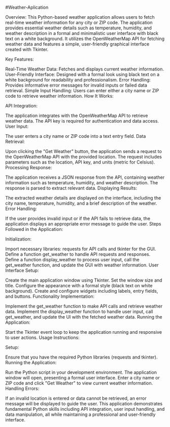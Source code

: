 #Weather-Aplication

Overview:
This Python-based weather application allows users to fetch real-time weather information for any city or ZIP code. The application provides essential weather details such as temperature, humidity, and weather description in a formal and minimalistic user interface with black text on a white background. It utilizes the OpenWeatherMap API for fetching weather data and features a simple, user-friendly graphical interface created with Tkinter.

Key Features:

Real-Time Weather Data: Fetches and displays current weather information.
User-Friendly Interface: Designed with a formal look using black text on a white background for readability and professionalism.
Error Handling: Provides informative error messages for invalid inputs or failed data retrieval.
Simple Input Handling: Users can enter either a city name or ZIP code to retrieve weather information.
How It Works:

API Integration:

The application integrates with the OpenWeatherMap API to retrieve weather data. The API key is required for authentication and data access.
User Input:

The user enters a city name or ZIP code into a text entry field.
Data Retrieval:

Upon clicking the "Get Weather" button, the application sends a request to the OpenWeatherMap API with the provided location.
The request includes parameters such as the location, API key, and units (metric for Celsius).
Processing Response:

The application receives a JSON response from the API, containing weather information such as temperature, humidity, and weather description.
The response is parsed to extract relevant data.
Displaying Results:

The extracted weather details are displayed on the interface, including the city name, temperature, humidity, and a brief description of the weather.
Error Handling:

If the user provides invalid input or if the API fails to retrieve data, the application displays an appropriate error message to guide the user.
Steps Followed in the Application:

Initialization:

Import necessary libraries: requests for API calls and tkinter for the GUI.
Define a function get_weather to handle API requests and responses.
Define a function display_weather to process user input, call the get_weather function, and update the GUI with weather information.
User Interface Setup:

Create the main application window using Tkinter.
Set the window size and title.
Configure the appearance with a formal style (black text on white background).
Create and configure widgets including labels, entry fields, and buttons.
Functionality Implementation:

Implement the get_weather function to make API calls and retrieve weather data.
Implement the display_weather function to handle user input, call get_weather, and update the UI with the fetched weather data.
Running the Application:

Start the Tkinter event loop to keep the application running and responsive to user actions.
Usage Instructions:

Setup:

Ensure that you have the required Python libraries (requests and tkinter).
Running the Application:

Run the Python script in your development environment.
The application window will open, presenting a formal user interface.
Enter a city name or ZIP code and click "Get Weather" to view current weather information.
Handling Errors:

If an invalid location is entered or data cannot be retrieved, an error message will be displayed to guide the user.
This application demonstrates fundamental Python skills including API integration, user input handling, and data manipulation, all while maintaining a professional and user-friendly interface.
